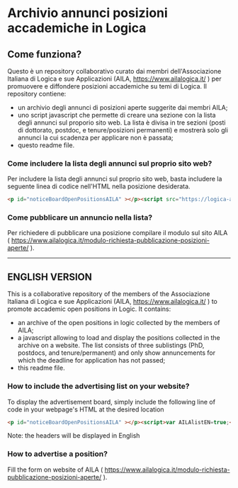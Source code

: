 # Archivio annunci posizioni accademiche in Logica


## Come funziona?

Questo è un repository collaborativo curato dai membri dell'Associazione Italiana di Logica e sue Applicazioni (AILA, https://www.ailalogica.it/ ) per promuovere e diffondere posizioni accademiche su temi di Logica.
Il repository contiene:
- un archivio degli annunci di posizioni aperte suggerite dai membri AILA;
- uno script javascript che permette di creare una sezione con la lista degli annunci sul proporio sito web. La lista è divisa in tre sezioni (posti di dottorato, postdoc, e tenure/posizioni permanenti) e mostrerà solo gli annunci la cui scadenza per applicare non è passata;
- questo readme file.


### Come includere  la lista degli annunci sul proprio sito web?
Per includere la lista degli annunci sul proprio sito web, basta includere la seguente linea di codice nell'HTML nella posizione desiderata.

```html
<p id="noticeBoardOpenPositionsAILA" ></p><script src="https://logica-aila.github.io/listOpenPositionsAILA.js"></script>
```

### Come pubblicare un annuncio nella lista?
Per richiedere di pubblicare una posizione compilare il modulo sul sito AILA ( https://www.ailalogica.it/modulo-richiesta-pubblicazione-posizioni-aperte/ ).

<p id="noticeBoardOpenPositionsAILA" ></p>

___

## ENGLISH VERSION

This is a collaborative repository of the members of the Associazione Italiana di Logica e sue Applicazioni (AILA, https://www.ailalogica.it/ ) to promote accademic open positions in Logic.
It contains:
- an archive of the open positions in logic collected by the members of  AILA;
- a javascript allowing to load and display the positions collected in the archive on a website. The list consists of three sublistings (PhD, postdocs, and tenure/permanent) and only show annuncements for which the deadline for application has not passed;
- this readme file.

### How to include the advertising list on your website?
To display the advertisement board, simply include the following line of code in your webpage's HTML at the desired location

```html
<p id="noticeBoardOpenPositionsAILA" ></p><script>var AILAlistEN=true;</script><script src="https://logica-aila.github.io/listOpenPositionsAILA.js"></script>
```

Note: the headers will be displayed in English

### How to advertise a position? 
Fill the form on website of AILA ( https://www.ailalogica.it/modulo-richiesta-pubblicazione-posizioni-aperte/ ).



<script src="https://logica-aila.github.io/listOpenPositionsAILA.js"></script>